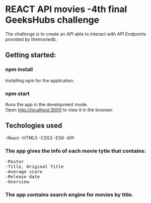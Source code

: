 # REACT API movies -4th final GeeksHubs challenge

The challenge is to create an API able to interact with API Endpoints provided by themoviedb.

## Getting started:

### npm install

Installing npm for the application.

### npm start

Runs the app in the development mode.\
Open [http://localhost:3000](http://localhost:3000) to view it in the browser.

## Techologies used

-React -HTML5 -CSS3 -ES6 -API

### The app gives the info of each movie tytle that contains:

<pre>
-Poster
-Title, Original Title
-Average score
-Release date
-Overview
</pre>

### The app contains search engine for movies by title.
